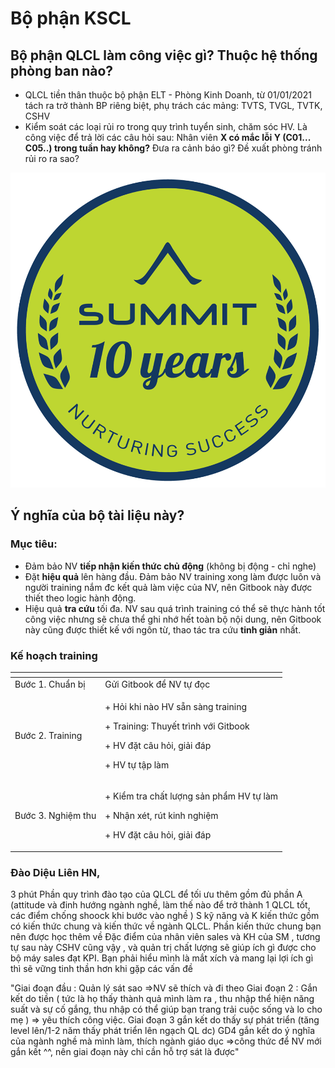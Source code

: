 # Bộ phận KSCL

## Bộ phận QLCL làm công việc gì? Thuộc hệ thống phòng ban nào?

* QLCL tiền thân thuộc bộ phận ELT - Phòng Kinh Doanh, từ 01/01/2021 tách ra  trở thành BP riêng biệt, phụ trách các mảng: TVTS, TVGL, TVTK, CSHV
* Kiểm soát các loại rủi ro trong quy trình tuyển sinh, chăm sóc HV. Là công việc để trả lời các câu hỏi sau: Nhân viên **X có mắc lỗi Y \(C01... C05..\) trong tuần hay không?** Đưa ra cảnh báo gì? Đề xuất phòng tránh rủi ro ra sao?

![](.gitbook/assets/87075000_3005021336195569_6658600623484698624_o.png)

## Ý nghĩa của bộ tài liệu này?

### Mục tiêu:

* Đảm bảo NV **tiếp nhận kiến thức chủ động** \(không bị động - chỉ nghe\)
* Đặt **hiệu quả** lên hàng đầu. Đảm bảo NV training xong làm được luôn và người training nắm đc kết quả làm việc của NV, nên Gitbook này được thiết theo logic hành động.
* Hiệu quả **tra cứu** tối đa. NV sau quá trình training có thể sẽ thực hành tốt công việc nhưng sẽ chưa thể ghi nhớ hết toàn bộ nội dung, nên Gitbook này cũng được thiết kế với ngôn từ, thao tác tra cứu **tinh giản** nhất.

### Kế hoạch training

<table>
  <thead>
    <tr>
      <th style="text-align:left"></th>
      <th style="text-align:left"></th>
    </tr>
  </thead>
  <tbody>
    <tr>
      <td style="text-align:left">B&#x1B0;&#x1EDB;c 1. Chu&#x1EA9;n b&#x1ECB;</td>
      <td style="text-align:left">G&#x1EED;i Gitbook &#x111;&#x1EC3; NV t&#x1EF1; &#x111;&#x1ECD;c</td>
    </tr>
    <tr>
      <td style="text-align:left">B&#x1B0;&#x1EDB;c 2. Training</td>
      <td style="text-align:left">
        <p>+ H&#x1ECF;i khi n&#xE0;o HV s&#x1EB5;n s&#xE0;ng training</p>
        <p>+ Training: Thuy&#x1EBF;t tr&#xEC;nh v&#x1EDB;i Gitbook</p>
        <p>+ HV &#x111;&#x1EB7;t c&#xE2;u h&#x1ECF;i, gi&#x1EA3;i &#x111;&#xE1;p</p>
        <p>+ HV t&#x1EF1; t&#x1EAD;p l&#xE0;m</p>
      </td>
    </tr>
    <tr>
      <td style="text-align:left">B&#x1B0;&#x1EDB;c 3. Nghi&#x1EC7;m thu</td>
      <td style="text-align:left">
        <p>+ Ki&#x1EC3;m tra ch&#x1EA5;t l&#x1B0;&#x1EE3;ng s&#x1EA3;n ph&#x1EA9;m
          HV t&#x1EF1; l&#xE0;m</p>
        <p>+ Nh&#x1EAD;n x&#xE9;t, r&#xFA;t kinh nghi&#x1EC7;m</p>
        <p>+ HV &#x111;&#x1EB7;t c&#xE2;u h&#x1ECF;i, gi&#x1EA3;i &#x111;&#xE1;p</p>
      </td>
    </tr>
  </tbody>
</table>

### Đào Diệu Liên HN, 

3 phút Phần quy trình đào tạo của QLCL để tối ưu thêm gồm đủ phần A \(attitude và đinh hướng ngành nghề, làm thế nào để trở thành 1 QLCL tốt, các điểm chống shoock khi bước vào nghề \) S kỹ năng và K kiến thức gồm có kiến thức chung và kiến thức về ngành QLCL. Phần kiến thức chung bạn nên được học thêm về Đặc điểm của nhân viên sales và KH của SM , tương tự sau này CSHV cũng vậy , và quản trị chất lượng sẽ giúp ích gì được cho bộ máy sales đạt KPI. Bạn phải hiểu mình là mắt xích và mang lại lợi ích gì thì sẽ vững tinh thần hơn khi gặp các vấn đề



"Giai đoạn đầu : Quản lý sát sao =&gt;NV sẽ thích và đi theo Giai đoạn 2 : Gắn kết do tiền \( tức là họ thấy thành quả mình làm ra , thu nhập thể hiện năng suất và sự cố gắng, thu nhập có thể giúp bạn trang trải cuộc sống và lo cho mẹ \) =&gt; yêu thích công việc. Giai đoạn 3 gắn kết do thấy sự phát triển \(tăng level lên/1-2 năm thấy phát triển lên ngạch QL dc\) GD4 gắn kết do ý nghĩa của ngành nghề mà mình làm, thích ngành giáo dục =&gt;công thức để NV mới gắn kết ^^, nên giai đoạn này chỉ cần hỗ trợ sát là được"

